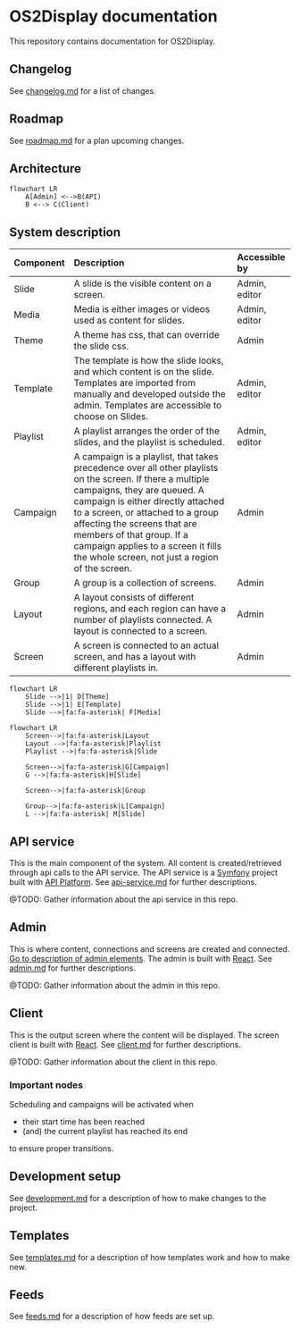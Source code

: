 # OS2Display documentation

This repository contains documentation for OS2Display.

## Changelog

See [changelog.md](changelog.md) for a list of changes.

## Roadmap

See [roadmap.md](roadmap.md) for a plan upcoming changes.

## Architecture

```mermaid
flowchart LR
    A[Admin] <-->B(API)
    B <--> C(Client)
```

## System description

| Component   | Description                                                                                                                                                                                                                                                                                                                                                            | Accessible by |
| ----------- |:-----------------------------------------------------------------------------------------------------------------------------------------------------------------------------------------------------------------------------------------------------------------------------------------------------------------------------------------------------------------------| :-----------  |
| Slide | A slide is the visible content on a screen.                                                                                                                                                                                                                                                                                                                            | Admin, editor |
| Media | Media is either images or videos used as content for slides.                                                                                                                                                                                                                                                                                                           | Admin, editor |
| Theme | A theme has css, that can override the slide css.                                                                                                                                                                                                                                                                                                                      | Admin |
| Template | The template is how the slide looks, and which content is on the slide. Templates are imported from manually and developed outside the admin. Templates are accessible to choose on Slides.                                                                                                                                                                            | Admin, editor |
| Playlist | A playlist arranges the order of the slides, and the playlist is scheduled.                                                                                                                                                                                                                                                                                            | Admin, editor |
| Campaign | A campaign is a playlist, that takes precedence over all other playlists on the screen. If there a multiple campaigns, they are queued. A campaign is either directly attached to a screen, or attached to a group affecting the screens that are members of that group. If a campaign applies to a screen it fills the whole screen, not just a region of the screen. | Admin |
| Group | A group is a collection of screens.                                                                                                                                                                                                                                                                                                                                    | Admin |
| Layout | A layout consists of different regions, and each region can have a number of playlists connected. A layout is connected to a screen.                                                                                                                                                                                                                                   | Admin |
| Screen | A screen is connected to an actual screen, and has a layout with different playlists in.                                                                                                                                                                                                                                                                               | Admin |

```mermaid
flowchart LR
    Slide -->|1| D[Theme]
    Slide -->|1| E[Template]
    Slide -->|fa:fa-asterisk| F[Media]
```

```mermaid
flowchart LR
    Screen-->|fa:fa-asterisk|Layout
    Layout -->|fa:fa-asterisk|Playlist
    Playlist -->|fa:fa-asterisk|Slide

    Screen-->|fa:fa-asterisk|G[Campaign]
    G -->|fa:fa-asterisk|H[Slide]

    Screen-->|fa:fa-asterisk|Group

    Group-->|fa:fa-asterisk|L[Campaign]
    L -->|fa:fa-asterisk| M[Slide]

```
    
## API service

This is the main component of the system. All content is created/retrieved through api calls to the API service.
The API service is a [Symfony](https://symfony.com/) project built with [API Platform](https://api-platform.com/).
See [api-service.md](api-service.md) for further descriptions.

@TODO: Gather information about the api service in this repo.

## Admin

This is where content, connections and screens are created and connected. 
[Go to description of admin elements](https://github.com/os2display/display-admin-client#system-description).
The admin is built with [React](https://reactjs.org/).
See [admin.md](admin.md) for further descriptions.

@TODO: Gather information about the admin in this repo.

## Client 

This is the output screen where the content will be displayed.
The screen client is built with [React](https://reactjs.org/).
See [client.md](client.md) for further descriptions.

@TODO: Gather information about the client in this repo.

### Important nodes

Scheduling and campaigns will be activated when

  * their start time has been reached
  * (and) the current playlist has reached its end

to ensure proper transitions.

## Development setup

See [development.md](development.md) for a description of how to make changes to the project.

## Templates

See [templates.md](templates.md) for a description of how templates work and how to make new.

## Feeds

See [feeds.md](feeds.md) for a description of how feeds are set up.
